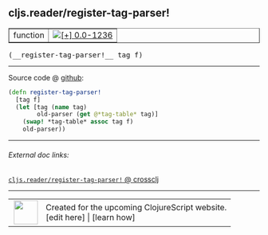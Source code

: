 ## cljs.reader/register-tag-parser!



 <table border="1">
<tr>
<td>function</td>
<td><a href="https://github.com/cljsinfo/cljs-api-docs/tree/0.0-1236"><img valign="middle" alt="[+] 0.0-1236" title="Added in 0.0-1236" src="https://img.shields.io/badge/+-0.0--1236-lightgrey.svg"></a> </td>
</tr>
</table>


 <samp>
(__register-tag-parser!__ tag f)<br>
</samp>

---







Source code @ [github](https://github.com/clojure/clojurescript/blob/r1503/src/cljs/cljs/reader.cljs#L539-L544):

```clj
(defn register-tag-parser!
  [tag f]
  (let [tag (name tag)
        old-parser (get @*tag-table* tag)]
    (swap! *tag-table* assoc tag f)
    old-parser))
```

<!--
Repo - tag - source tree - lines:

 <pre>
clojurescript @ r1503
└── src
    └── cljs
        └── cljs
            └── <ins>[reader.cljs:539-544](https://github.com/clojure/clojurescript/blob/r1503/src/cljs/cljs/reader.cljs#L539-L544)</ins>
</pre>

-->

---



###### External doc links:

[`cljs.reader/register-tag-parser!` @ crossclj](http://crossclj.info/fun/cljs.reader.cljs/register-tag-parser%21.html)<br>

---

 <table>
<tr><td>
<img valign="middle" align="right" width="48px" src="http://i.imgur.com/Hi20huC.png">
</td><td>
Created for the upcoming ClojureScript website.<br>
[edit here] | [learn how]
</td></tr></table>

[edit here]:https://github.com/cljsinfo/cljs-api-docs/blob/master/cljsdoc/cljs.reader/register-tag-parserBANG.cljsdoc
[learn how]:https://github.com/cljsinfo/cljs-api-docs/wiki/cljsdoc-files

<!--

This information was too distracting to show to readers, but I'll leave it
commented here since it is helpful to:

- pretty-print the data used to generate this document
- and show how to retrieve that data



The API data for this symbol:

```clj
{:ns "cljs.reader",
 :name "register-tag-parser!",
 :type "function",
 :signature ["[tag f]"],
 :source {:code "(defn register-tag-parser!\n  [tag f]\n  (let [tag (name tag)\n        old-parser (get @*tag-table* tag)]\n    (swap! *tag-table* assoc tag f)\n    old-parser))",
          :title "Source code",
          :repo "clojurescript",
          :tag "r1503",
          :filename "src/cljs/cljs/reader.cljs",
          :lines [539 544]},
 :full-name "cljs.reader/register-tag-parser!",
 :full-name-encode "cljs.reader/register-tag-parserBANG",
 :history [["+" "0.0-1236"]]}

```

Retrieve the API data for this symbol:

```clj
;; from Clojure REPL
(require '[clojure.edn :as edn])
(-> (slurp "https://raw.githubusercontent.com/cljsinfo/cljs-api-docs/catalog/cljs-api.edn")
    (edn/read-string)
    (get-in [:symbols "cljs.reader/register-tag-parser!"]))
```

-->
